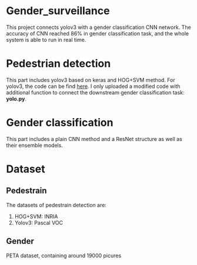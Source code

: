 # Gender_surveillance
This project connects yolov3 with a gender classification CNN network. The accuracy of CNN reached 86% in gender classification task, and the whole system is able to run in real time.

# Pedestrian detection
This part includes yolov3 based on keras and HOG+SVM method.
For yolov3, the code can be find [here](https://github.com/qqwweee/keras-yolo3). 
I only uploaded a modified code with additional function to connect the downstream gender classification task: **yolo.py**.

# Gender classification
This part includes a plain CNN method and a ResNet structure as well as their ensemble models.

# Dataset
## Pedestrain
The datasets of pedestrain detection are: 
1. HOG+SVM: INRIA
2. Yolov3: Pascal VOC

## Gender
PETA dataset, containing around 19000 picures
